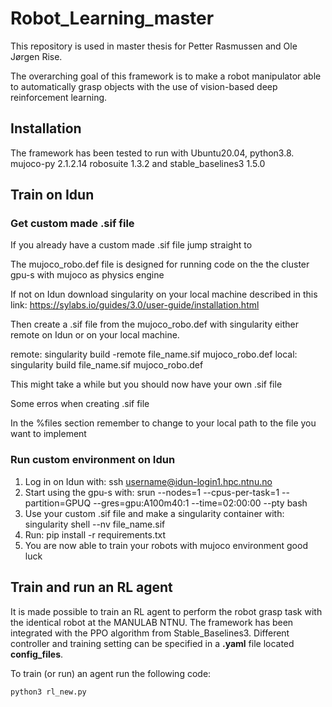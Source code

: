 # Robot_Learning_master
This repository is used in master thesis for Petter Rasmussen and Ole Jørgen Rise.

The overarching goal of this framework is to make a robot manipulator able to automatically grasp objects with the use of vision-based deep reinforcement learning.

## Installation
The framework has been tested to run with Ubuntu20.04, python3.8. mujoco-py 2.1.2.14 robosuite 1.3.2 and stable_baselines3 1.5.0

## Train on Idun

### Get custom made .sif file
If you already have a custom made .sif file jump straight to

The mujoco_robo.def file is designed for running code on the the cluster gpu-s with mujoco as physics engine

If not on Idun download singularity on your local machine described in this link: https://sylabs.io/guides/3.0/user-guide/installation.html

Then create a .sif file from the mujoco_robo.def with singularity either remote on Idun or on your local machine.

remote: singularity build -remote file_name.sif mujoco_robo.def
local: singularity build file_name.sif mujoco_robo.def

This might take a while but you should now have your own .sif file

Some erros when creating .sif file

In the %files section remember to change to your local path to the file you want to implement


### Run custom environment on Idun

1) Log in on Idun with: ssh username@idun-login1.hpc.ntnu.no
2) Start using the gpu-s with: srun --nodes=1 --cpus-per-task=1 --partition=GPUQ --gres=gpu:A100m40:1 --time=02:00:00 --pty bash
3) Use your custom .sif file and make a singularity container with: singularity shell --nv file_name.sif
4) Run: pip install -r requirements.txt
5) You are now able to train your robots with mujoco environment good luck

## Train and run an RL agent
It is made possible to train an RL agent to perform the robot grasp task with the identical robot at the MANULAB NTNU. The framework has been integrated with the PPO algorithm from Stable_Baselines3. Different controller and training setting can be specified in a **.yaml** file located **config_files**. 

To train (or run) an agent run the following code:

```
python3 rl_new.py
```

